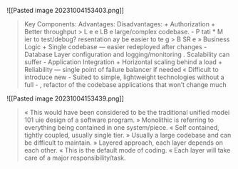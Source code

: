 ![[Pasted image 20231004153403.png]]
> Key Components: Advantages: Disadvantages: + Authorization + Better throughput > L e e LB e large/complex codebase. - P tati * M ier to test/debug? resentation ay be easier to te g > B SR e » Business Logic + Single codebase — easier redeployed after changes - Database Layer configuration and logging/monitoring . Scalability can suffer - Application Integration + Horizontal scaling behind a load + Reliability — single point of failure balancer if needed « Difficult to introduce new - Suited to simple, lightweight technologies without a full - , refactor of the codebase applications that won’t change much

![[Pasted image 20231004153439.png]]
> « This would have been considered to be the traditional unified modei 101 uie design of a software program. » Monolithic is referring to everything being contained in one system/piece. « Self contained, tightly coupled, usually single tier. » Usually a large codebase and can be difficult to maintain. » Layered approach, each layer depends on each other. « This is the default mode of coding. « Each layer will take care of a major responsibility/task.